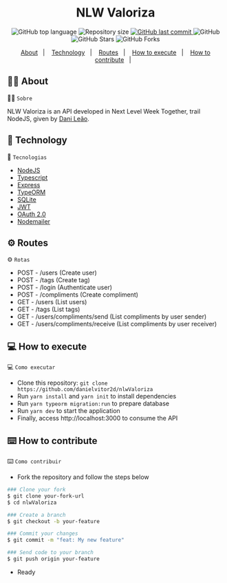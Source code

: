 <h1 align="center"> NLW Valoriza</h1>

<p align="center">
  <img alt="GitHub top language" src="https://img.shields.io/github/languages/top/danielvitor2d/nlwValoriza?style=flat-square">
  
  <img alt="Repository size" src="https://img.shields.io/github/repo-size/danielvitor2d/nlwValoriza?style=flat-square">
  
  <a href="https://github.com/danielvitor2d/nlwValoriza/commits">
    <img alt="GitHub last commit" src="https://img.shields.io/github/last-commit/danielvitor2d/nlwValoriza?style=flat-square">
  </a>
  
  <img alt="GitHub" src="https://img.shields.io/github/license/danielvitor2d/nlwValoriza?style=flat-square">

  <img alt="GitHub Stars" src="https://img.shields.io/github/stars/danielvitor2d/nlwValoriza?style=social">
	<img alt="GitHub Forks" src="https://img.shields.io/github/forks/danielvitor2d/nlwValoriza?style=social"> 
</p>
<p align="center">
  <a href="#man_technologist-about">About</a>&nbsp;&nbsp;&nbsp;|&nbsp;&nbsp;&nbsp;
  <a href="#rocket-technology">Technology</a>&nbsp;&nbsp;&nbsp;|&nbsp;&nbsp;&nbsp;
  <a href="#gear-routes">Routes</a>&nbsp;&nbsp;&nbsp;|&nbsp;&nbsp;&nbsp;
  <a href="#computer-how-to-execute">How to execute</a>&nbsp;&nbsp;&nbsp;|&nbsp;&nbsp;&nbsp;
  <a href="#keyboard-how-to-contribute">How to contribute</a>&nbsp;&nbsp;&nbsp;|&nbsp;&nbsp;&nbsp;
</p>

## :man_technologist: About
:man_technologist: ``` Sobre ```

NLW Valoriza is an API developed in Next Level Week Together, trail NodeJS, given by [Dani Leão](https://github.com/danileao).

## :rocket: Technology
:rocket: ``` Tecnologias ```
- [NodeJS](https://nodejs.org/en/)
- [Typescript](https://www.typescriptlang.org/)
- [Express](https://expressjs.com/pt-br/)
- [TypeORM](https://typeorm.io/#/)
- [SQLite](https://www.sqlite.org/index.html)
- [JWT](https://jwt.io/)
- [OAuth 2.0](https://oauth.net/2/)
- [Nodemailer](https://nodemailer.com/)

## :gear: Routes
:gear: ``` Rotas ```
- POST - /users (Create user)
- POST - /tags (Create tag)
- POST - /login (Authenticate user)
- POST - /compliments (Create compliment)
- GET - /users (List users)
- GET - /tags (List tags)
- GET - /users/compliments/send (List compliments by user sender)
- GET - /users/compliments/receive (List compliments by user receiver)

## :computer: How to execute
:computer: ``` Como executar ```
- Clone this repository: `git clone https://github.com/danielvitor2d/nlwValoriza`
- Run `yarn install` and `yarn init` to install dependencies
- Run `yarn typeorm migration:run` to prepare database
- Run `yarn dev` to start the application
- Finally, access http://localhost:3000 to consume the API

## :keyboard: How to contribute
:keyboard: ``` Como contribuir ```
- Fork the repository and follow the steps below
```bash
### Clone your fork
$ git clone your-fork-url
$ cd nlwValoriza

### Create a branch
$ git checkout -b your-feature

### Commit your changes
$ git commit -m "feat: My new feature"

### Send code to your branch
$ git push origin your-feature
```
- Ready